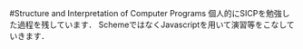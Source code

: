 #Structure and Interpretation of Computer Programs
個人的にSICPを勉強した過程を残しています．
SchemeではなくJavascriptを用いて演習等をこなしていきます．
